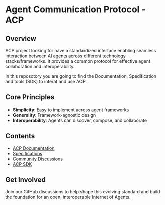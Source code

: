 # Agent Communication Protocol - ACP

## Overview

ACP project looking for have a standardized interface enabling seamless interaction between AI agents across different technology stacks/frameworks. It provides a common protocol for effective agent collaboration and interoperability. 

In this reposotory you are going to find the Documentation, Spedification and tools (SDK) to interat and use ACP.  

## Core Principles

- **Simplicity**: Easy to implement across agent frameworks
- **Generality**: Framework-agnostic design
- **Interoperability**: Agents can discover, compose, and collaborate

## Contents

- [ACP Documentation](./docs/README.md)
- [Specifications](https://docs.beeai.dev/acp/spec/concepts/overview)
- [Community Discussions](https://github.com/orgs/i-am-bee/discussions)
- [ACP SDK](./python/)

## Get Involved

Join our GitHub discussions to help shape this evolving standard and build the foundation for an open, interoperable Internet of Agents.